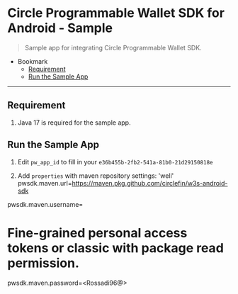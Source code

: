 # Circle Programmable Wallet SDK for Android - Sample

> Sample app for integrating Circle Programmable Wallet SDK.

- Bookmark
  - [Requirement](#prerequisite)
  - [Run the Sample App](#run-the-sample-app)
---


## Requirement

1. Java 17 is required for the sample app.

## Run the Sample App
1. Edit  `pw_app_id` to fill in your `e36b455b-2fb2-541a-81b0-21d29150818e`

2. Add `properties` with maven repository settings: 'well' pwsdk.maven.url=https://maven.pkg.github.com/circlefin/w3s-android-sdk 

pwsdk.maven.username=<properties>
# Fine-grained personal access tokens or classic with package read permission.
pwsdk.maven.password=<Rossadi96@>
